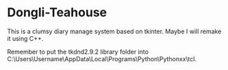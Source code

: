 # Dongli-Teahouse

This is a clumsy diary manage system based on tkinter. Maybe I will remake it using C++.

Remember to put the tkdnd2.9.2 library folder into C:\Users\Username\AppData\Local\Programs\Python\Pythonxx\tcl\.
